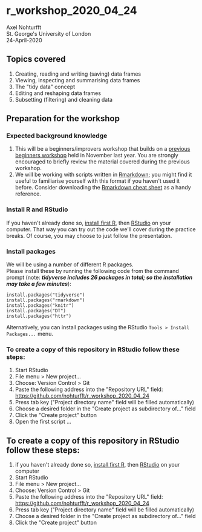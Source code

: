 # r_workshop_2020_04_24
Axel Nohturfft  
St. George's University of London  
24-April-2020  


## Topics covered  

1. Creating, reading and writing (saving) data frames  
2. Viewing, inspecting and summarising data frames  
3. The "tidy data" concept  
4. Editing and reshaping data frames  
5. Subsetting (filtering) and cleaning data  

## Preparation for the workshop  

### Expected background knowledge  

1. This will be a beginners/improvers workshop that builds on a [previous beginners workshop](https://github.com/nohturfft/r_workshop_2019_11_29) held in November last year. You are strongly encouraged to briefly review the material covered during the previous workshop.  
2. We will be working with scripts written in [Rmarkdown](https://rmarkdown.rstudio.com/); you might find it useful to familiarise yourself with this format if you haven't used it before. Consider downloading the [Rmarkdown cheat sheet](https://rstudio.com/wp-content/uploads/2015/02/rmarkdown-cheatsheet.pdf) as a handy reference.  


### Install R and RStudio  

If you haven't already done so, [install first R](https://www.r-project.org/), then [RStudio](https://rstudio.com/products/rstudio/download/) on your computer. That way you can try out the code we'll cover during the practice breaks. Of course, you may choose to just follow the presentation.  

### Install packages  

We will be using a number of different R packages.  
Please install these by running the following code from the command prompt (note: _**tidyverse includes 26 packages in total; so the installation may take a few minutes**_):  

```
install.packages("tidyverse")
install.packages("rmarkdown")
install.packages("knitr")
install.packages("DT")
install.packages("httr")
```

Alternatively, you can install packages using the RStudio `Tools > Install Packages...` menu.  

### To create a copy of this repository in RStudio follow these steps:  

1. Start RStudio  
2. File menu > New project...  
3. Choose: Version Control > Git  
4. Paste the following address into the "Repository URL" field: https://github.com/nohturfft/r_workshop_2020_04_24  
5. Press tab key ("Project directory name" field will be filled automatically)  
6. Choose a desired folder in the "Create project as subdirectory of..." field  
7. Click the "Create project" button  
8. Open the first script ...

## To create a copy of this repository in RStudio follow these steps:  

1. if you haven't already done so, [install first R](https://www.r-project.org/), then [RStudio](https://rstudio.com/products/rstudio/download/) on your computer  
2. Start RStudio  
3. File menu > New project...  
4. Choose: Version Control > Git  
5. Paste the following address into the "Repository URL" field: https://github.com/nohturfft/r_workshop_2020_04_24  
6. Press tab key ("Project directory name" field will be filled automatically)  
7. Choose a desired folder in the "Create project as subdirectory of..." field  
8. Click the "Create project" button  
